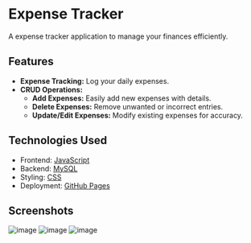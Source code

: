 # Expense Tracker

A expense tracker application to manage your finances efficiently.

## Features

- **Expense Tracking:** Log your daily expenses.
- **CRUD Operations:**
  - **Add Expenses:** Easily add new expenses with details.
  - **Delete Expenses:** Remove unwanted or incorrect entries.
  - **Update/Edit Expenses:** Modify existing expenses for accuracy.

## Technologies Used

- Frontend: [JavaScript](https://developer.mozilla.org/en-US/docs/Web/JavaScript)
- Backend: [MySQL](https://www.mysql.com/)
- Styling: [CSS](https://developer.mozilla.org/en-US/docs/Web/CSS)
- Deployment: [GitHub Pages](https://pages.github.com/)

## Screenshots
![image](https://github.com/shivaniharane/expense_tracker/assets/155101904/8bdfc506-0803-429b-be38-1abafcdeaf00)
![image](https://github.com/shivaniharane/expense_tracker/assets/155101904/8fabc5d2-30a8-4737-8e5f-7aa78b831ba2)
![image](https://github.com/shivaniharane/expense_tracker/assets/155101904/a50c13b3-fa0c-44a9-8ef0-c367334fdbf7)







